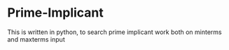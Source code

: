 # Prime-Implicant

This is written in python, to search prime implicant work both on minterms and maxterms input
